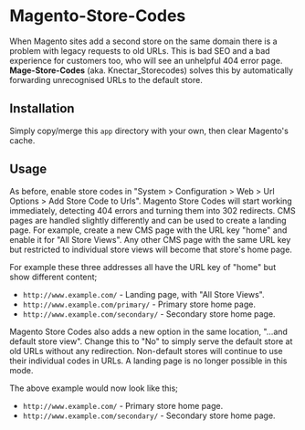 Magento-Store-Codes
===================

When Magento sites add a second store on the same domain there is a problem with legacy requests to old URLs.
This is bad SEO and a bad experience for customers too, who will see an unhelpful 404 error page.
**Mage-Store-Codes** (aka. Knectar_Storecodes) solves this by automatically forwarding unrecognised URLs to the default store.

Installation
------------
Simply copy/merge this `app` directory with your own, then clear Magento's cache.

Usage
-----
As before, enable store codes in "System > Configuration > Web > Url Options > Add Store Code to Urls".
Magento Store Codes will start working immediately, detecting 404 errors and turning them into 302 redirects.
CMS pages are handled slightly differently and can be used to create a landing page.
For example, create a new CMS page with the URL key "home" and enable it for "All Store Views".
Any other CMS page with the same URL key but restricted to individual store views will become that store's home page.

For example these three addresses all have the URL key of "home" but show different content;

- `http://www.example.com/` - Landing page, with "All Store Views".
- `http://www.example.com/primary/` - Primary store home page.
- `http://www.example.com/secondary/` - Secondary store home page.

Magento Store Codes also adds a new option in the same location, "&hellip;and default store view".
Change this to "No" to simply serve the default store at old URLs without any redirection.
Non-default stores will continue to use their individual codes in URLs.
A landing page is no longer possible in this mode.

The above example would now look like this;

- `http://www.example.com/` - Primary store home page.
- `http://www.example.com/secondary/` - Secondary store home page.
